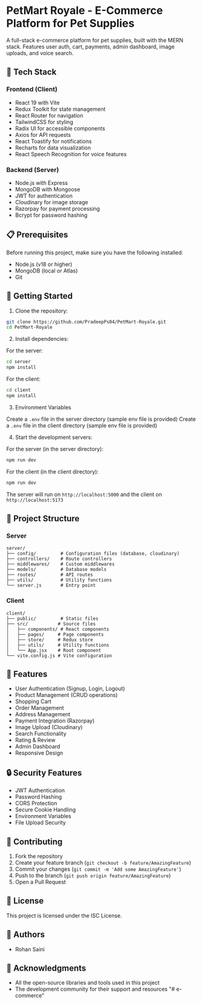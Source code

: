 # PetMart Royale - E-Commerce Platform for Pet Supplies

A full-stack e-commerce platform for pet supplies, built with the MERN stack. Features user auth, cart, payments, admin dashboard, image uploads, and voice search.

## 🚀 Tech Stack

### Frontend (Client)
- React 19 with Vite
- Redux Toolkit for state management
- React Router for navigation
- TailwindCSS for styling
- Radix UI for accessible components
- Axios for API requests
- React Toastify for notifications
- Recharts for data visualization
- React Speech Recognition for voice features

### Backend (Server)
- Node.js with Express
- MongoDB with Mongoose
- JWT for authentication
- Cloudinary for image storage
- Razorpay for payment processing
- Bcrypt for password hashing

## 📋 Prerequisites

Before running this project, make sure you have the following installed:
- Node.js (v18 or higher)
- MongoDB (local or Atlas)
- Git


## 🚀 Getting Started

1. Clone the repository:
```bash
git clone https://github.com/PradeepPs04/PetMart-Royale.git
cd PetMart-Royale
```

2. Install dependencies:

For the server:
```bash
cd server
npm install
```

For the client:
```bash
cd client
npm install
```

3. Environment Variables

Create a `.env` file in the server directory (sample env file is provided)
Create a `.env` file in the client directory (sample env file is provided)


4. Start the development servers:

For the server (in the server directory):
```bash
npm run dev
```

For the client (in the client directory):
```bash
npm run dev
```

The server will run on `http://localhost:5000` and the client on `http://localhost:5173`

## 📁 Project Structure

### Server
```
server/
├── config/         # Configuration files (database, cloudinary)
├── controllers/    # Route controllers
├── middlewares/    # Custom middlewares
├── models/         # Database models
├── routes/         # API routes
├── utils/          # Utility functions
└── server.js       # Entry point
```

### Client
```
client/
├── public/         # Static files
├── src/           # Source files
│   ├── components/ # React components
│   ├── pages/     # Page components
│   ├── store/     # Redux store
│   ├── utils/     # Utility functions
│   └── App.jsx    # Root component
└── vite.config.js # Vite configuration
```

## 🔑 Features

- User Authentication (Signup, Login, Logout)
- Product Management (CRUD operations)
- Shopping Cart
- Order Management
- Address Management
- Payment Integration (Razorpay)
- Image Upload (Cloudinary)
- Search Functionality
- Rating & Review
- Admin Dashboard
- Responsive Design


## 🔒 Security Features

- JWT Authentication
- Password Hashing
- CORS Protection
- Secure Cookie Handling
- Environment Variables
- File Upload Security

## 🤝 Contributing

1. Fork the repository
2. Create your feature branch (`git checkout -b feature/AmazingFeature`)
3. Commit your changes (`git commit -m 'Add some AmazingFeature'`)
4. Push to the branch (`git push origin feature/AmazingFeature`)
5. Open a Pull Request

## 📝 License

This project is licensed under the ISC License.

## 👥 Authors

- Rohan Saini

## 🙏 Acknowledgments

- All the open-source libraries and tools used in this project
- The development community for their support and resources 
"# e-commerce" 
